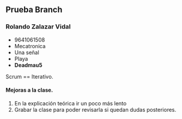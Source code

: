 ## Prueba Branch 
### Rolando Zalazar Vidal 
- 9641061508
- Mecatronica 
- Una señal 
- Playa 
- **Deadmau5** 


Scrum == Iterativo. 

#### Mejoras a la clase.

1. En la explicación teórica ir un poco más lento 
2. Grabar la clase para poder revisarla si quedan dudas posteriores. 

